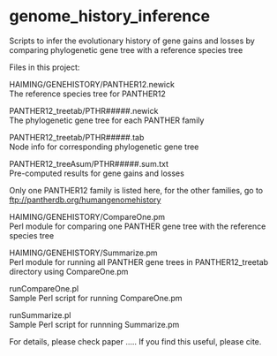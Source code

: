 # genome_history_inference
Scripts to infer the evolutionary history of gene gains and losses  by comparing phylogenetic gene tree with a reference species tree


Files in this project:

HAIMING/GENEHISTORY/PANTHER12.newick                        
The reference species tree for PANTHER12


PANTHER12_treetab/PTHR#####.newick                          
The phylogenetic gene tree for each PANTHER family

PANTHER12_treetab/PTHR#####.tab                             
Node info for corresponding phylogenetic gene tree	

PANTHER12_treeAsum/PTHR#####.sum.txt                        
Pre-computed results for gene gains and losses

Only one PANTHER12 family is listed here, for the other families, go to ftp://pantherdb.org/humangenomehistory 


HAIMING/GENEHISTORY/CompareOne.pm                           
Perl module for comparing one PANTHER gene tree with the reference species tree

HAIMING/GENEHISTORY/Summarize.pm                            
Perl module for running all PANTHER gene trees in PANTHER12_treetab directory using CompareOne.pm


runCompareOne.pl                                            
Sample Perl script for running CompareOne.pm

runSummarize.pl                                             
Sample Perl script for runnning Summarize.pm


For details, please check paper .....
If you find this useful, please cite.
